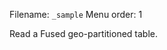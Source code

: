 <!--fused:filePreview-->
Filename: `_sample`
Menu order: 1

<!--fused:readme-->
Read a Fused geo-partitioned table.
